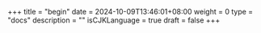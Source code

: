 +++
title = "begin"
date = 2024-10-09T13:46:01+08:00
weight = 0
type = "docs"
description = ""
isCJKLanguage = true
draft = false
+++